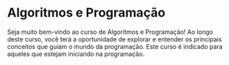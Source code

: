 # Algoritmos e Programação

Seja muito bem-vindo ao curso de Algoritmos e Programação! Ao longo deste curso, você terá a oportunidade de explorar e entender os principais conceitos que guiam o mundo da programação. Este curso é indicado para aqueles que estejam iniciando na programação.

